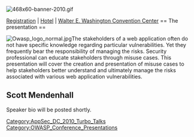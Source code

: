 ![468x60-banner-2010.gif](468x60-banner-2010.gif
"468x60-banner-2010.gif")

[Registration](https://guest.cvent.com/EVENTS/Register/IdentityConfirmation.aspx?e=d52c6f5f-d568-4e16-b8e0-b5e2bf87ab3a)
|
[Hotel](https://resweb.passkey.com/Resweb.do?mode=welcome_gi_new&groupID=2766908)
| [Walter E. Washington Convention
Center](http://www.dcconvention.com/)
\== The presentation ==

![Owasp_logo_normal.jpg](Owasp_logo_normal.jpg
"Owasp_logo_normal.jpg")The stakeholders of a web application often do
not have specific knowledge regarding particular vulnerabilities. Yet
they frequently bear the responsibility of managing the risks. Security
professional can educate stakeholders through misuse cases. This
presentation will cover the creation and presentation of misuse cases to
help stakeholders better understand and ultimately manage the risks
associated with various web application vulnerabilities.

## Scott Mendenhall

Speaker bio will be posted shortly.

[Category:AppSec_DC_2010_Turbo_Talks](Category:AppSec_DC_2010_Turbo_Talks "wikilink")
[Category:OWASP_Conference_Presentations](Category:OWASP_Conference_Presentations "wikilink")
